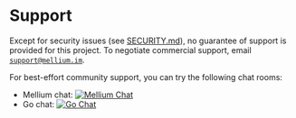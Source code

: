 # Support

Except for security issues (see [SECURITY.md]), no guarantee of support is
provided for this project.
To negotiate commercial support, email [`support@mellium.im`].

For best-effort community support, you can try the following chat rooms:

- Mellium chat: [![Mellium Chat](https://inverse.chat/badge.svg?room=users@mellium.chat)](https://mellium.chat)
- Go chat: [![Go Chat](https://inverse.chat/badge.svg?room=go@gopher.chat)](https://gopher.chat)


[SECURITY.md]: https://mellium.im/docs/SECURITY
[`support@mellium.im`]: mailto:support@mellium.im
